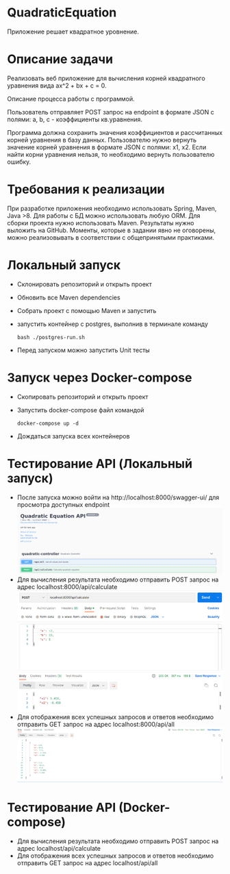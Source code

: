 # QuadraticEquation
Приложение решает квадратное уровнение.

# Описание задачи
Реализовать веб приложение для вычисления корней квадратного уравнения вида ax^2 + bx + c = 0.

Описание процесса работы с программой.

Пользователь отправляет POST запрос на endpoint в формате JSON с полями: a, b, c - коэффициенты кв.уравнения.

Программа должна сохранить значения коэффициентов и рассчитанных корней уравнения в базу данных. 
Пользователю нужно вернуть значение корней уравнения в формате JSON с полями: x1, x2. 
Если найти корни уравнения нельзя, то необходимо вернуть пользователю ошибку.

# Требования к реализации

При разработке приложения необходимо использовать Spring, Maven, Java >8. Для работы с БД можно использовать любую ORM. 
Для сборки проекта нужно использовать Maven. Результаты нужно выложить на GitHub. 
Моменты, которые в задании явно не оговорены, можно реализовывать в соответствии с общепринятыми практиками. 

# Локальный запуск

- Склонировать репозиторий и открыть проект
- Обновить все Maven dependencies
- Собрать проект с помощью Maven и запустить 
- запустить контейнер с postgres, выполнив в терминале команду

      bash ./postgres-run.sh

- Перед запуском можно запустить Unit тесты

# Запуск через Docker-compose
- Скопировать репозиторий и открыть проект
- Запустить docker-compose файл командой

      docker-compose up -d

- Дождаться запуска всех контейнеров

# Тестирование API (Локальный запуск)

- После запуска можно войти на http://localhost:8000/swagger-ui/ для просмотра доступных endpoint
  ![alt text](screenshots/swaggerscreen.png) 
- Для вычисления результата необходимо отправить POST запрос на адрес
  localhost:8000/api/calculate
  ![alt text](screenshots/postmancalculate.png) 
- Для отображения всех успешных запросов и ответов необходимо отправить GET запрос на адрес
  localhost:8000/api/all
  ![alt text](screenshots/postmanall.png) 

# Тестирование API (Docker-compose)

- Для вычисления результата необходимо отправить POST запрос на адрес
  localhost/api/calculate
- Для отображения всех успешных запросов и ответов необходимо отправить GET запрос на адрес
  localhost/api/all

